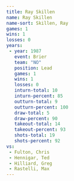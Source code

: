 ```yaml
---
title: Ray Skillen
name: Ray Skillen
name-sort: Skillen, Ray
games: 1
wins: 1
losses: 0
years:
 - year: 1987
   event: Brier
   team: "NO"
   position: Lead
   games: 1
   wins: 1
   losses: 0
   inturn-total: 10
   inturn-percent: 85
   outturn-total: 9
   outturn-percent: 100
   draw-total: 5
   draw-percent: 90
   takeout-total: 14
   takeout-percent: 93
   shots-total: 19
   shots-percent: 92
vs:
 - Fulton, Chris
 - Hennigar, Ted
 - Hilliard, Greg
 - Rastelli, Max
---
```

